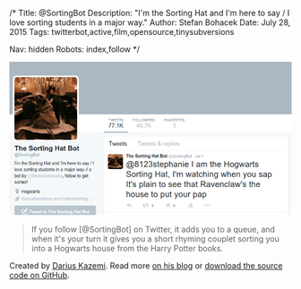 /*
Title: @SortingBot
Description: "I'm the Sorting Hat and I'm here to say / I love sorting students in a major way."
Author: Stefan Bohacek
Date: July 28, 2015
Tags: twitterbot,active,film,opensource,tinysubversions

Nav: hidden
Robots: index,follow
*/

[![](/content/bots/twitterbots/images/SortingBot.png)](https://twitter.com/SortingBot)

<blockquote>
  If you follow [@SortingBot] on Twitter, it adds you to a queue, and when it's your turn it gives you a short rhyming couplet sorting you into a Hogwarts house from the Harry Potter books.
</blockquote>

Created by [Darius Kazemi](https://twitter.com/tinysubversions). Read more [on his blog](http://tinysubversions.com/notes/sorting-bot/) or [download the source code on GitHub](https://github.com/dariusk/sorting-bot).